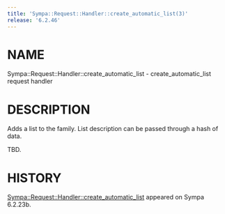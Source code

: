 ```yaml
---
title: 'Sympa::Request::Handler::create_automatic_list(3)'
release: '6.2.46'
---
```


# NAME

Sympa::Request::Handler::create\_automatic\_list -
create\_automatic\_list request handler

# DESCRIPTION

Adds a list to the family. List description can be passed through a hash of
data.

TBD.

# HISTORY

[Sympa::Request::Handler::create\_automatic\_list](./Sympa-Request-Handler-create_automatic_list.3.md) appeared on Sympa 6.2.23b.

